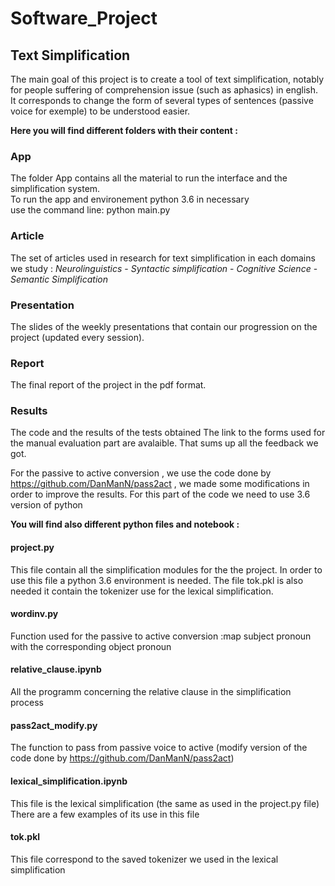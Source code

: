 # Software_Project

## Text Simplification

The main goal of this project is to create a tool of text simplification, notably for people suffering of comprehension issue (such as aphasics) in english. It corresponds to change the form of several types of sentences (passive voice for exemple) to be understood easier.

**Here you will find different folders with their content :**

### App

The folder App contains all the material to run the interface and the simplification system. 
<br>To run the app and environement python 3.6 in necessary
<br>use the command line:   python main.py

### Article

The set of articles used in research for text simplification in each domains we study :
*Neurolinguistics* - *Syntactic simplification* - *Cognitive Science* - *Semantic Simplification*

### Presentation

The slides of the weekly presentations that contain our progression on the project (updated every session).

### Report

The final report of the project in the pdf format.

### Results 

The code and the results of the tests obtained
The link to the forms used for the manual evaluation part are avalaible. That sums up all the feedback we got.

For the passive to active conversion , we use the code done by https://github.com/DanManN/pass2act , we made some modifications in order to improve the results. For this part of the code we need to use 3.6 version of python

**You will find also different python files and notebook :**

#### project.py
This file contain all the simplification modules for the the project. In order to use this file a python 3.6 environment is needed. The file tok.pkl is also needed it contain the tokenizer use for the lexical simplification.

#### wordinv.py
Function used for the passive to active conversion :map subject pronoun with the corresponding object pronoun

#### relative_clause.ipynb
All the programm concerning the relative clause in the simplification process

#### pass2act_modify.py
The function to pass from passive voice to active (modify version of the code done by https://github.com/DanManN/pass2act)

#### lexical_simplification.ipynb
This file is the lexical simplification (the same as used in the project.py file)
There are a few examples of its use in this file

#### tok.pkl
This file correspond to the saved tokenizer we used in the lexical simplification
